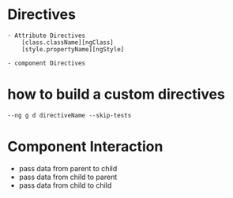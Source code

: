# Directives

    - Attribute Directives
        [class.className][ngClass]
        [style.propertyName][ngStyle]

    - component Directives

# how to build a custom directives

    --ng g d directiveName --skip-tests

# Component Interaction

- pass data from parent to child
- pass data from child to parent
- pass data from child to child
